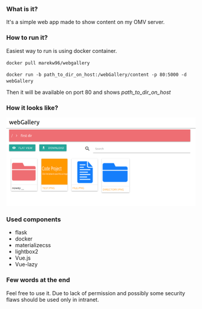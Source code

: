 ### What is it?
It's a simple web app made to show content on my OMV server.

### How to run it?
Easiest way to run is using docker container. 

`docker pull marekw96/webgallery`

`docker run -b path_to_dir_on_host:/webGallery/content -p 80:5000 -d webGallery`

Then it will be available on port 80 and shows _path_to_dir_on_host_

### How it looks like?
![Main page](screen_1.png)

### Used components
* flask
* docker
* materializecss
* lightbox2
* Vue.js 
* Vue-lazy

### Few words at the end
Feel free to use it. Due to lack of permission and possibly some security flaws should be used only in intranet.